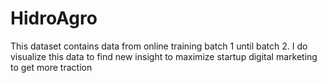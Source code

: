 # HidroAgro

This dataset contains data from online training batch 1 until batch 2. I do visualize this data to find new insight to maximize startup digital marketing to get more traction
